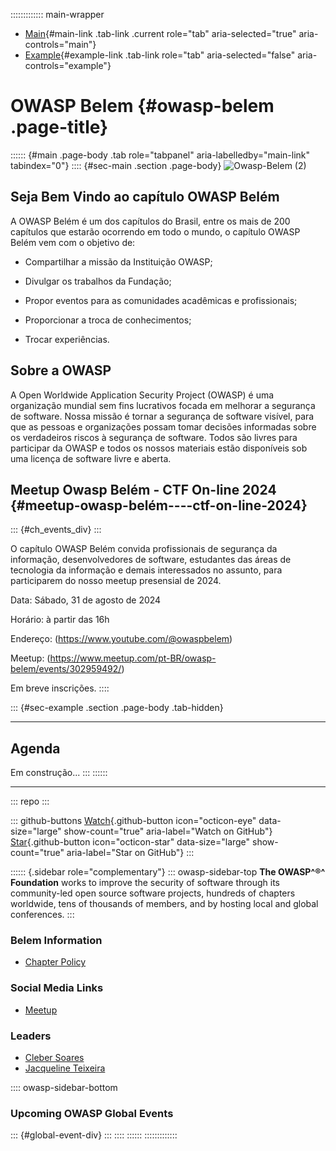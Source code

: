 ::::::::::::: main-wrapper
- [Main](#div-main){#main-link .tab-link .current role="tab"
  aria-selected="true" aria-controls="main"}
- [Example](#div-example){#example-link .tab-link role="tab"
  aria-selected="false" aria-controls="example"}

# OWASP Belem {#owasp-belem .page-title}

:::::: {#main .page-body .tab role="tabpanel" aria-labelledby="main-link" tabindex="0"}
:::: {#sec-main .section .page-body}
![Owasp-Belem
(2)](https://user-images.githubusercontent.com/16158526/117233453-897c0380-adf9-11eb-9532-be5cc93f5085.png)

## Seja Bem Vindo ao capítulo OWASP Belém

A OWASP Belém é um dos capítulos do Brasil, entre os mais de 200
capítulos que estarão ocorrendo em todo o mundo, o capítulo OWASP Belém
vem com o objetivo de:

- Compartilhar a missão da Instituição OWASP;

- Divulgar os trabalhos da Fundação;

- Propor eventos para as comunidades acadêmicas e profissionais;

- Proporcionar a troca de conhecimentos;

- Trocar experiências.

## Sobre a OWASP

A Open Worldwide Application Security Project (OWASP) é uma organização
mundial sem fins lucrativos focada em melhorar a segurança de software.
Nossa missão é tornar a segurança de software visível, para que as
pessoas e organizações possam tomar decisões informadas sobre os
verdadeiros riscos à segurança de software. Todos são livres para
participar da OWASP e todos os nossos materiais estão disponíveis sob
uma licença de software livre e aberta.

## Meetup Owasp Belém - CTF On-line 2024 {#meetup-owasp-belém----ctf-on-line-2024}

::: {#ch_events_div}
:::

O capítulo OWASP Belém convida profissionais de segurança da informação,
desenvolvedores de software, estudantes das áreas de tecnologia da
informação e demais interessados no assunto, para participarem do nosso
meetup presensial de 2024.

Data: Sábado, 31 de agosto de 2024

Horário: à partir das 16h

Endereço: (<https://www.youtube.com/@owaspbelem>)

Meetup: (<https://www.meetup.com/pt-BR/owasp-belem/events/302959492/>)

Em breve inscrições.
::::

::: {#sec-example .section .page-body .tab-hidden}

------------------------------------------------------------------------

## Agenda

Em construção...
:::
::::::

------------------------------------------------------------------------

::: repo
:::

::: github-buttons
[Watch](https://github.com/owasp/www-chapter-belem/subscription){.github-button
icon="octicon-eye" data-size="large" show-count="true"
aria-label="Watch on GitHub"}
[Star](https://github.com/owasp/www-chapter-belem){.github-button
icon="octicon-star" data-size="large" show-count="true"
aria-label="Star on GitHub"}
:::

:::::: {.sidebar role="complementary"}
::: owasp-sidebar-top
**The OWASP^®^ Foundation** works to improve the security of software
through its community-led open source software projects, hundreds of
chapters worldwide, tens of thousands of members, and by hosting local
and global conferences.
:::

### Belem Information

- [Chapter Policy](https://owasp.org/www-policy/operational/chapters)

### Social Media Links

- [Meetup](https://www.meetup.com/owasp-belem/)

### Leaders

- [Cleber
  Soares](https://owasp.org/cdn-cgi/l/email-protection#6e0d020b0c0b1c401d010f1c0b1d2e01190f1d1e40011c09)
- [Jacqueline
  Teixeira](https://owasp.org/cdn-cgi/l/email-protection#b1dbd0d2c0c4d4ddd8dfd49fc5d4d8c9d4d8c3d0f1dec6d0c2c19fdec3d6)

:::: owasp-sidebar-bottom
### Upcoming OWASP Global Events

::: {#global-event-div}
:::
::::
::::::
:::::::::::::
